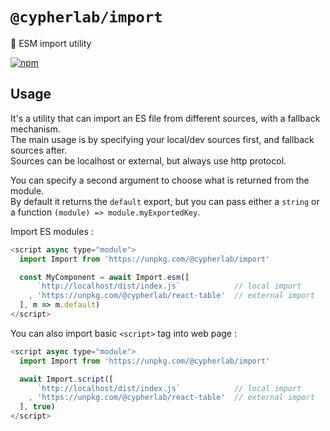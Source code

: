 # `@cypherlab/import`


🔧 ESM import utility

<a href="https://www.npmjs.com/package/@cypherlab/import">
  <img alt="npm" src="https://img.shields.io/npm/v/@cypherlab/import">
</a>


## Usage 

It's a utility that can import an ES file from different sources, with a fallback mechanism.  
The main usage is by specifying your local/dev sources first, and fallback sources after.  
Sources can be localhost or external, but always use http protocol.

You can specify a second argument to choose what is returned from the module.  
By default it returns the `default` export, but you can pass either a `string` or a function `(module) => module.myExportedKey`.


Import ES modules :

```js
<script async type="module">
  import Import from 'https://unpkg.com/@cypherlab/import'

  const MyComponent = await Import.esm([
      `http://localhost/dist/index.js`            // local import
    , 'https://unpkg.com/@cypherlab/react-table'  // external import
  ], m => m.default)
</script>
```

You can also import basic `<script>` tag into web page :

```js
<script async type="module">
  import Import from 'https://unpkg.com/@cypherlab/import'

  await Import.script([
      `http://localhost/dist/index.js`            // local import
    , 'https://unpkg.com/@cypherlab/react-table'  // external import
  ], true)
</script>
```